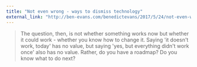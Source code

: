 ```yaml
---
title: "Not even wrong - ways to dismiss technology"
external_link: "http://ben-evans.com/benedictevans/2017/5/24/not-even-wrong-ways-to-dismiss-technology"
---
```

> The question, then, is not whether something works now but whether it could work - whether you know how to change it. Saying 'it doesn't work, today' has no value, but saying 'yes, but everything didn't work once' also has no value. Rather, do you have a roadmap? Do you know what to do next?

